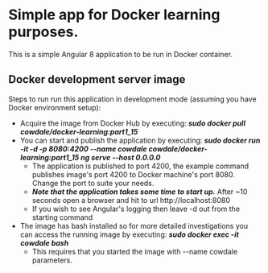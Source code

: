 # Simple app for Docker learning purposes.

This is a simple Angular 8 application to be run in Docker container.

## Docker development server image

Steps to run run this application in development mode (assuming you have Docker environment setup): 
- Acquire the image from Docker Hub by executing: ***sudo docker pull cowdale/docker-learning:part1_15***
- You can start and publish the application by executing: ***sudo docker run -it -d -p 8080:4200 --name cowdale cowdale/docker-learning:part1_15 ng serve --host 0.0.0.0***
    - The application is published to port 4200, the example command publishes image's port 4200 to Docker machine's port 8080. Change the port to suite your needs.
    - ***Note that the application takes some time to start up.*** After ~10 seconds open a browser and hit to url http://localhost:8080 
    - If you wish to see Angular's logging then leave -d out from the starting command
- The image has bash installed so for more detailed investigations you can access the running image by executing: ***sudo docker exec -it cowdale bash***
    - This requires that you started the image with --name cowdale parameters.


